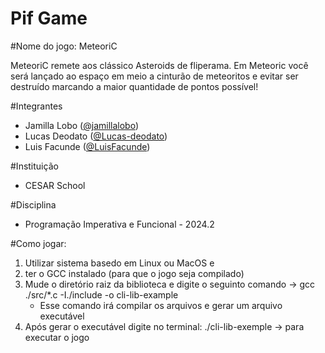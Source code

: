 # Pif Game

#Nome do jogo: MeteoriC

MeteoriC remete aos clássico Asteroids de fliperama. 
Em Meteoric você será lançado ao espaço em meio a cinturão de meteoritos e evitar ser destruído marcando a maior quantidade de pontos possível!

#Integrantes
- Jamilla Lobo ([@jamillalobo](https://github.com/jamillalobo))
- Lucas Deodato ([@Lucas-deodato](https://github.com/Lucas-deodato))
- Luis Facunde ([@LuisFacunde](https://github.com/LuisFacunde))

#Instituição
- CESAR School

#Disciplina
- Programação Imperativa e Funcional - 2024.2

#Como jogar: 
   1. Utilizar sistema basedo em Linux ou MacOS e 
   2. ter o GCC instalado (para que o jogo seja compilado)
   3. Mude o diretório raiz da biblioteca e digite o seguinto comando -> gcc ./src/*.c -I./include -o cli-lib-example
      - Esse comando irá compilar os arquivos e gerar um arquivo executável
   4. Após gerar o executável digite no terminal: ./cli-lib-exemple -> para executar o jogo
